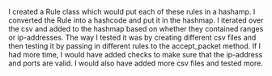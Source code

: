 I created a Rule class which would put each of these rules in a hashamp. I converted the Rule into a hashcode and put it in the hashmap.
I iterated over the csv and added to the hashmap based on whether they contained ranges or ip-addresses. The way I tested it was by creating different csv files and then testing it by passing in different rules to the accept_packet method. If I had more time, I would have added checks to make sure that the ip-address and ports are valid. I would also have added more csv files and tested more. 